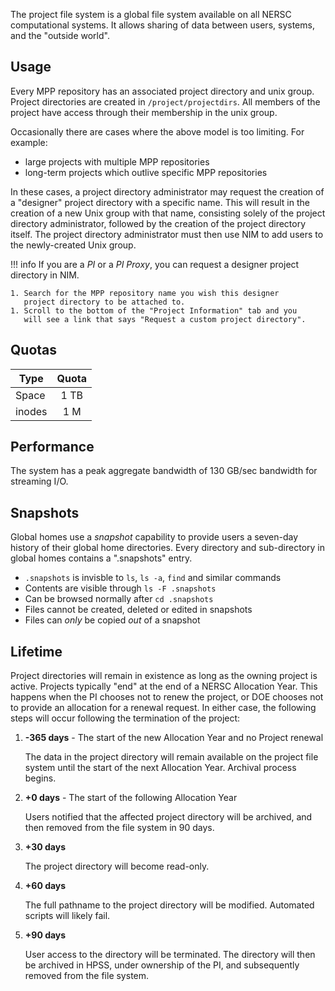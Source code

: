 The project file system is a global file system available on all NERSC
computational systems. It allows sharing of data between users,
systems, and the "outside world".

## Usage

Every MPP repository has an associated project directory and unix
group. Project directories are created in `/project/projectdirs`.
All members of the project have access through their membership in the
unix group.

Occasionally there are cases where the above model is too
limiting. For example:

* large projects with multiple MPP repositories
* long-term projects which outlive specific MPP repositories

In these cases, a project directory administrator may request the
creation of a "designer" project directory with a specific name. This
will result in the creation of a new Unix group with that name,
consisting solely of the project directory administrator, followed by
the creation of the project directory itself. The project directory
administrator must then use NIM to add users to the newly-created Unix
group.

!!! info
	If you are a _PI_ or a _PI Proxy_, you can request a designer project
	directory in NIM.

	1. Search for the MPP repository name you wish this designer
	   project directory to be attached to.
	1. Scroll to the bottom of the "Project Information" tab and you
	   will see a link that says "Request a custom project directory".

## Quotas

| Type   | Quota |
|--------|:-----:|
| Space  | 1 TB  |
| inodes | 1 M   |

## Performance

The system has a peak aggregate bandwidth of 130 GB/sec bandwidth for
streaming I/O.

## Snapshots

Global homes use a *snapshot* capability to provide users a seven-day
history of their global home directories. Every directory and
sub-directory in global homes contains a ".snapshots" entry.

* `.snapshots` is invisble to `ls`, `ls -a`, `find` and similar commands
* Contents are visible through `ls -F .snapshots`
* Can be browsed normally after `cd .snapshots`
* Files cannot be created, deleted or edited in snapshots
* Files can *only* be copied *out* of a snapshot

## Lifetime

Project directories will remain in existence as long as the owning
project is active. Projects typically "end" at the end of a NERSC
Allocation Year. This happens when the PI chooses not to renew the
project, or DOE chooses not to provide an allocation for a renewal
request. In either case, the following steps will occur following the
termination of the project:

1. **-365 days** - The start of the new Allocation Year and no Project
   renewal

	The data in the project directory will remain available on the
    project file system until the start of the next Allocation
    Year. Archival process begins.

1. **+0 days** - The start of the following Allocation Year

	Users notified that the affected project directory will be
    archived, and then removed from the file system in 90 days.

1. **+30 days**

	The project directory will become read-only.

1. **+60 days**

    The full pathname to the project directory will be
    modified. Automated scripts will likely fail.

1. **+90 days**

	User access to the directory will be terminated. The directory
    will then be archived in HPSS, under ownership of the PI, and
    subsequently removed from the file system.
